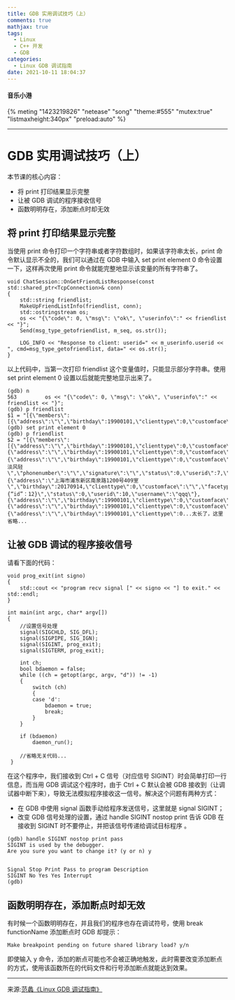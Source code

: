 ```yaml
---
title: GDB 实用调试技巧（上）
comments: true
mathjax: true
tags:
  - Linux
  - C++ 开发
  - GDB
categories:
  - Linux GDB 调试指南
date: 2021-10-11 18:04:37
---
```

#### 音乐小港
{% meting "1423219826" "netease" "song" "theme:#555" "mutex:true" "listmaxheight:340px" "preload:auto" %}

---
# GDB 实用调试技巧（上）
本节课的核心内容：

- 将 print 打印结果显示完整
- 让被 GDB 调试的程序接收信号
- 函数明明存在，添加断点时却无效

## 将 print 打印结果显示完整
当使用 print 命令打印一个字符串或者字符数组时，如果该字符串太长，print 命令默认显示不全的，我们可以通过在 GDB 中输入 set print element 0 命令设置一下，这样再次使用 print 命令就能完整地显示该变量的所有字符串了。
```
void ChatSession::OnGetFriendListResponse(const std::shared_ptr<TcpConnection>& conn)
{
    std::string friendlist;
    MakeUpFriendListInfo(friendlist, conn);
    std::ostringstream os;
    os << "{\"code\": 0, \"msg\": \"ok\", \"userinfo\":" << friendlist << "}";
    Send(msg_type_getofriendlist, m_seq, os.str());

    LOG_INFO << "Response to client: userid=" << m_userinfo.userid << ", cmd=msg_type_getofriendlist, data=" << os.str();    
}
```
以上代码中，当第一次打印 friendlist 这个变量值时，只能显示部分字符串。使用 set print element 0 设置以后就能完整地显示出来了。
```
(gdb) n
563         os << "{\"code\": 0, \"msg\": \"ok\", \"userinfo\":" << friendlist << "}";
(gdb) p friendlist
$1 = "[{\"members\":[{\"address\":\"\",\"birthday\":19900101,\"clienttype\":0,\"customface\":\"\",\"facetype\":2,\"gender\":0,\"mail\":\"\",\"markname\":\"\",\"nickname\":\"bj_man\",\"phonenumber\":\"\",\"signature\":\"\",\"status\":0,\"userid\":4,"...
(gdb) set print element 0
(gdb) p friendlist       
$2 = "[{\"members\":[{\"address\":\"\",\"birthday\":19900101,\"clienttype\":0,\"customface\":\"\",\"facetype\":2,\"gender\":0,\"mail\":\"\",\"markname\":\"\",\"nickname\":\"bj_man\",\"phonenumber\":\"\",\"signature\":\"\",\"status\":0,\"userid\":4,\"username\":\"13811411052\"},{\"address\":\"\",\"birthday\":19900101,\"clienttype\":0,\"customface\":\"\",\"facetype\":0,\"gender\":0,\"mail\":\"\",\"markname\":\"\",\"nickname\":\"Half\",\"phonenumber\":\"\",\"signature\":\"\",\"status\":0,\"userid\":5,\"username\":\"15618326596\"},{\"address\":\"\",\"birthday\":19900101,\"clienttype\":0,\"customface\":\"\",\"facetype\":34,\"gender\":0,\"mail\":\"\",\"markname\":\"\",\"nickname\":\"云淡风轻\",\"phonenumber\":\"\",\"signature\":\"\",\"status\":0,\"userid\":7,\"username\":\"china001\"},{\"address\":\"上海市浦东新区南泉路1200号409室\",\"birthday\":20170914,\"clienttype\":0,\"customface\":\"\",\"facetype\":5,\"gender\":0,\"mail\":\"balloonwj@qq.com\",\"markname\":\"\",\"nickname\":\"qqq123\",\"phonenumber\":\"\",\"signature\":\"{“id”：12}\",\"status\":0,\"userid\":10,\"username\":\"qqq\"},{\"address\":\"\",\"birthday\":19900101,\"clienttype\":0,\"customface\":\"be19574dcdd11fb9a96cf00f7e5f0e66\",\"facetype\":0,\"gender\":0,\"mail\":\"\",\"markname\":\"\",\"nickname\":\"TzdnerC\",\"phonenumber\":\"\",\"signature\":\"\",\"status\":0,\"userid\":15,\"username\":\"TzdnerC\"},{\"address\":\"\",\"birthday\":19900101,\"clienttype\":0,\"customface\":\"\",\"facetype\":0,\"gender\":0,\"mail\":\"\",\"markname\":\"\",\"nickname\":\"Barry\",\"phonenumber\":\"\",\"signature\":\"\",\"status\":0,\"userid\":16,\"username\":\"17091203068\"},{\"address\":\"\",\"birthday\":19900101,\"clienttype\":0...太长了，这里省略...
```

## 让被 GDB 调试的程序接收信号
请看下面的代码：
```
void prog_exit(int signo)
{
    std::cout << "program recv signal [" << signo << "] to exit." << std::endl;
}

int main(int argc, char* argv[])
{
    //设置信号处理
    signal(SIGCHLD, SIG_DFL);
    signal(SIGPIPE, SIG_IGN);
    signal(SIGINT, prog_exit);
    signal(SIGTERM, prog_exit);

    int ch;
    bool bdaemon = false;
    while ((ch = getopt(argc, argv, "d")) != -1)
    {
        switch (ch)
        {
        case 'd':
            bdaemon = true;
            break;
        }
    }

    if (bdaemon)
        daemon_run();

    //省略无关代码...
 }
```
在这个程序中，我们接收到 Ctrl + C 信号（对应信号 SIGINT）时会简单打印一行信息，而当用 GDB 调试这个程序时，由于 Ctrl + C 默认会被 GDB 接收到（让调试器中断下来），导致无法模拟程序接收这一信号。解决这个问题有两种方式：

- 在 GDB 中使用 signal 函数手动给程序发送信号，这里就是 signal SIGINT；
- 改变 GDB 信号处理的设置，通过 handle SIGINT nostop print 告诉 GDB 在接收到 SIGINT 时不要停止，并把该信号传递给调试目标程序 。
```
(gdb) handle SIGINT nostop print pass
SIGINT is used by the debugger. 
Are you sure you want to change it? (y or n) y  


Signal Stop Print Pass to program Description  
SIGINT No Yes Yes Interrupt
(gdb)
```

## 函数明明存在，添加断点时却无效
有时候一个函数明明存在，并且我们的程序也存在调试符号，使用 break functionName 添加断点时 GDB 却提示：
```
Make breakpoint pending on future shared library load? y/n
```

即使输入 y 命令，添加的断点可能也不会被正确地触发，此时需要改变添加断点的方式，使用该函数所在的代码文件和行号添加断点就能达到效果。

---
来源:[范蠡《Linux GDB 调试指南》](https://gitbook.cn/gitchat/column/5c0e149eedba1b683458fd5f)